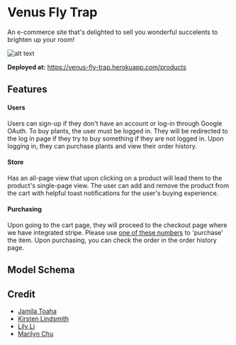 # Venus Fly Trap

An e-commerce site that's delighted to sell you wonderful succelents to brighten up your room!

![alt text](https://puu.sh/D9AVG/69abeb920a.jpg)

**Deployed at:** https://venus-fly-trap.herokuapp.com/products

## Features

#### Users
Users can sign-up if they don't have an account or log-in through Google OAuth. To buy plants, the user must be logged in. They will be redirected to the log in page if they try to buy something if they are not logged in. Upon logging in, they can purchase plants and view their order history.

#### Store
Has an all-page view that upon clicking on a product will lead them to the product's single-page view. The user can add and remove the product from the cart with helpful toast notifications for the user's buying experience.

#### Purchasing
Upon going to the cart page, they will proceed to the checkout page where we have integrated stripe. Please use [one of these numbers](https://stripe.com/docs/testing#cards) to 'purchase' the item. Upon purchasing, you can check the order in the order history page.

## Model Schema

## Credit

* [Jamila Toaha](https://github.com/jtoaha)
* [Kirsten Lindsmith](https://github.com/kirstenlindsmith)
* [Lily Li](https://github.com/griffnut)
* [Marilyn Chu](https://github.com/marilyncs)
